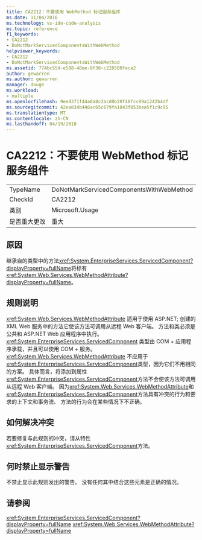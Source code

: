 ```yaml
---
title: CA2212：不要使用 WebMethod 标记服务组件
ms.date: 11/04/2016
ms.technology: vs-ide-code-analysis
ms.topic: reference
f1_keywords:
- CA2212
- DoNotMarkServicedComponentsWithWebMethod
helpviewer_keywords:
- CA2212
- DoNotMarkServicedComponentsWithWebMethod
ms.assetid: 774bc55d-e588-48ee-8f38-c228580feca2
author: gewarren
ms.author: gewarren
manager: douge
ms.workload:
- multiple
ms.openlocfilehash: 9ee4371f44a8a8c2acd0b20f48fcc89a1242b4df
ms.sourcegitcommit: 42ea834b446ac65c679fa1043f853bea5f1c9c95
ms.translationtype: MT
ms.contentlocale: zh-CN
ms.lasthandoff: 04/19/2018
---
```

# <a name="ca2212-do-not-mark-serviced-components-with-webmethod"></a>CA2212：不要使用 WebMethod 标记服务组件
|||
|-|-|
|TypeName|DoNotMarkServicedComponentsWithWebMethod|
|CheckId|CA2212|
|类别|Microsoft.Usage|
|是否重大更改|重大|

## <a name="cause"></a>原因
 继承自的类型中的方法<xref:System.EnterpriseServices.ServicedComponent?displayProperty=fullName>将标有<xref:System.Web.Services.WebMethodAttribute?displayProperty=fullName>。

## <a name="rule-description"></a>规则说明
 <xref:System.Web.Services.WebMethodAttribute> 适用于使用 ASP.NET; 创建的 XML Web 服务中的方法它使该方法可调用从远程 Web 客户端。 方法和类必须是公共和 ASP.NET Web 应用程序中执行。 <xref:System.EnterpriseServices.ServicedComponent> 类型由 COM + 应用程序承载，并且可以使用 COM + 服务。 <xref:System.Web.Services.WebMethodAttribute> 不应用于<xref:System.EnterpriseServices.ServicedComponent>类型，因为它们不用相同的方案。 具体而言，将添加到属性<xref:System.EnterpriseServices.ServicedComponent>方法不会使该方法可调用从远程 Web 客户端。 因为<xref:System.Web.Services.WebMethodAttribute>和<xref:System.EnterpriseServices.ServicedComponent>方法具有冲突的行为和要求的上下文和事务流、 方法的行为会在某些情况下不正确。

## <a name="how-to-fix-violations"></a>如何解决冲突
 若要修复与此规则的冲突，请从特性<xref:System.EnterpriseServices.ServicedComponent>方法。

## <a name="when-to-suppress-warnings"></a>何时禁止显示警告
 不禁止显示此规则发出的警告。 没有任何其中结合这些元素是正确的情况。

## <a name="see-also"></a>请参阅
 <xref:System.EnterpriseServices.ServicedComponent?displayProperty=fullName> <xref:System.Web.Services.WebMethodAttribute?displayProperty=fullName>
